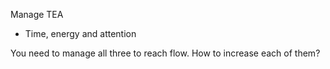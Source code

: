 Manage TEA

- Time, energy and attention

You need to manage all three to reach flow. How to increase each of them?